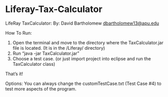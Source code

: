 # Liferay-Tax-Calculator
LifeRay TaxCalculator:
By: David Bartholomew
dbartholomew13@apu.edu

How To Run:
1. Open the terminal and move to the directory where the TaxCalculator.jar file is located. (It is in the /Liferay/ directory)
2. Run “java -jar TaxCalculator.jar”
3. Choose a test case.
(or just import project into eclipse and run the TaxCalculator class)

That’s it!

Options:
You can always change the customTestCase.txt (Test Case #4) to test more aspects of the program. 
